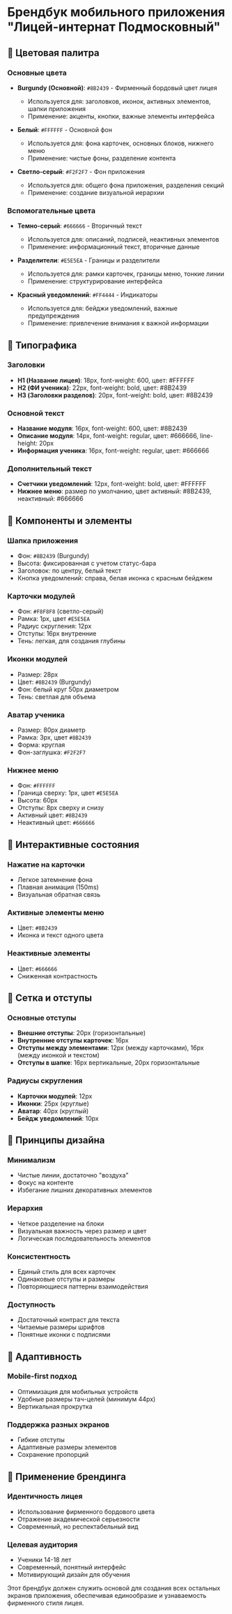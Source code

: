 # Брендбук мобильного приложения "Лицей-интернат Подмосковный"

## 🎨 Цветовая палитра

### Основные цвета
- **Burgundy (Основной)**: `#8B2439` - Фирменный бордовый цвет лицея
  - Используется для: заголовков, иконок, активных элементов, шапки приложения
  - Применение: акценты, кнопки, важные элементы интерфейса

- **Белый**: `#FFFFFF` - Основной фон
  - Используется для: фона карточек, основных блоков, нижнего меню
  - Применение: чистые фоны, разделение контента

- **Светло-серый**: `#F2F2F7` - Фон приложения
  - Используется для: общего фона приложения, разделения секций
  - Применение: создание визуальной иерархии

### Вспомогательные цвета
- **Темно-серый**: `#666666` - Вторичный текст
  - Используется для: описаний, подписей, неактивных элементов
  - Применение: информационный текст, вторичные данные

- **Разделители**: `#E5E5EA` - Границы и разделители
  - Используется для: рамки карточек, границы меню, тонкие линии
  - Применение: структурирование интерфейса

- **Красный уведомлений**: `#FF4444` - Индикаторы
  - Используется для: бейджи уведомлений, важные предупреждения
  - Применение: привлечение внимания к важной информации

## 📝 Типографика

### Заголовки
- **H1 (Название лицея)**: 18px, font-weight: 600, цвет: #FFFFFF
- **H2 (ФИ ученика)**: 22px, font-weight: bold, цвет: #8B2439
- **H3 (Заголовки разделов)**: 20px, font-weight: bold, цвет: #8B2439

### Основной текст
- **Название модуля**: 16px, font-weight: 600, цвет: #8B2439
- **Описание модуля**: 14px, font-weight: regular, цвет: #666666, line-height: 20px
- **Информация ученика**: 16px, font-weight: regular, цвет: #666666

### Дополнительный текст
- **Счетчики уведомлений**: 12px, font-weight: bold, цвет: #FFFFFF
- **Нижнее меню**: размер по умолчанию, цвет активный: #8B2439, неактивный: #666666

## 🎯 Компоненты и элементы

### Шапка приложения
- Фон: `#8B2439` (Burgundy)
- Высота: фиксированная с учетом статус-бара
- Заголовок: по центру, белый текст
- Кнопка уведомлений: справа, белая иконка с красным бейджем

### Карточки модулей
- Фон: `#F8F8F8` (светло-серый)
- Рамка: 1px, цвет `#E5E5EA`
- Радиус скругления: 12px
- Отступы: 16px внутренние
- Тень: легкая, для создания глубины

### Иконки модулей
- Размер: 28px
- Цвет: `#8B2439` (Burgundy)
- Фон: белый круг 50px диаметром
- Тень: светлая для объема

### Аватар ученика
- Размер: 80px диаметр
- Рамка: 3px, цвет `#8B2439`
- Форма: круглая
- Фон-заглушка: `#F2F2F7`

### Нижнее меню
- Фон: `#FFFFFF`
- Граница сверху: 1px, цвет `#E5E5EA`
- Высота: 60px
- Отступы: 8px сверху и снизу
- Активный цвет: `#8B2439`
- Неактивный цвет: `#666666`

## 🔄 Интерактивные состояния

### Нажатие на карточки
- Легкое затемнение фона
- Плавная анимация (150ms)
- Визуальная обратная связь

### Активные элементы меню
- Цвет: `#8B2439`
- Иконка и текст одного цвета

### Неактивные элементы
- Цвет: `#666666`
- Сниженная контрастность

## 📐 Сетка и отступы

### Основные отступы
- **Внешние отступы**: 20px (горизонтальные)
- **Внутренние отступы карточек**: 16px
- **Отступы между элементами**: 12px (между карточками), 16px (между иконкой и текстом)
- **Отступы в шапке**: 16px вертикальные, 20px горизонтальные

### Радиусы скругления
- **Карточки модулей**: 12px
- **Иконки**: 25px (круглые)
- **Аватар**: 40px (круглый)
- **Бейдж уведомлений**: 10px

## 🎨 Принципы дизайна

### Минимализм
- Чистые линии, достаточно "воздуха"
- Фокус на контенте
- Избегание лишних декоративных элементов

### Иерархия
- Четкое разделение на блоки
- Визуальная важность через размер и цвет
- Логическая последовательность элементов

### Консистентность
- Единый стиль для всех карточек
- Одинаковые отступы и размеры
- Повторяющиеся паттерны взаимодействия

### Доступность
- Достаточный контраст для текста
- Читаемые размеры шрифтов
- Понятные иконки с подписями

## 📱 Адаптивность

### Mobile-first подход
- Оптимизация для мобильных устройств
- Удобные размеры тач-целей (минимум 44px)
- Вертикальная прокрутка

### Поддержка разных экранов
- Гибкие отступы
- Адаптивные размеры элементов
- Сохранение пропорций

## 🎨 Применение брендинга

### Идентичность лицея
- Использование фирменного бордового цвета
- Отражение академической серьезности
- Современный, но респектабельный вид

### Целевая аудитория
- Ученики 14-18 лет
- Современный, понятный интерфейс
- Мотивирующий дизайн для обучения

Этот брендбук должен служить основой для создания всех остальных экранов приложения, обеспечивая единообразие и узнаваемость фирменного стиля лицея. 